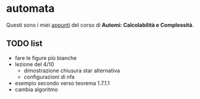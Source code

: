 # automata

Questi sono i miei [appunti](<https://raw.githubusercontent.com/ph-notes/automata/main/src/Automi: Calcolabilità e Complessità.pdf>) del corso di **Automi: Calcolabilità e Complessità**.

## TODO list

- fare le figure più bianche
- lezione del 4/10
    - dimostrazione chiusura star alternativa
    - configurazioni di nfa
- esempio secondo verso teorema 1.7.1.1
- cambia algoritmo

